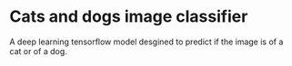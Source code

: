 # Cats and dogs image classifier
 A deep learning tensorflow model desgined to predict if the image is of a cat or of a dog.

